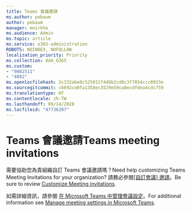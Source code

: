 ```yaml
---
title: Teams 會議邀請
ms.author: pebaum
author: pebaum
manager: mnirkhe
ms.audience: Admin
ms.topic: article
ms.service: o365-administration
ROBOTS: NOINDEX, NOFOLLOW
localization_priority: Priority
ms.collection: Adm_O365
ms.custom:
- "9002511"
- "4892"
ms.openlocfilehash: 2c332abe8c525012f4d6b2cd8c3f7054ccc8933e
ms.sourcegitcommit: c6692ce0fa1358ec3529e59ca0ecdfdea4cdc759
ms.translationtype: HT
ms.contentlocale: zh-TW
ms.lasthandoff: 09/14/2020
ms.locfileid: "47736207"
---
```

# <a name="teams-meeting-invitations"></a><span data-ttu-id="f667b-102">Teams 會議邀請</span><span class="sxs-lookup"><span data-stu-id="f667b-102">Teams meeting invitations</span></span>

<span data-ttu-id="f667b-103">需要協助您為貴組織自訂 Teams 會議邀請嗎？</span><span class="sxs-lookup"><span data-stu-id="f667b-103">Need help customizing Teams Meeting Invitations for your organization?</span></span> <span data-ttu-id="f667b-104">請務必參閱[[自訂會議] 邀請](https://docs.microsoft.com/microsoftteams/meeting-settings-in-teams#customize-meeting-invitations)。</span><span class="sxs-lookup"><span data-stu-id="f667b-104">Be sure to review [Customize Meeting invitations](https://docs.microsoft.com/microsoftteams/meeting-settings-in-teams#customize-meeting-invitations).</span></span>  

<span data-ttu-id="f667b-105">如需詳細資訊，請參閱 [在 Microsoft Teams 中管理會議設定](https://docs.microsoft.com/microsoftteams/meeting-settings-in-teams)。</span><span class="sxs-lookup"><span data-stu-id="f667b-105">For additional information see [Manage meeting settings in Microsoft Teams](https://docs.microsoft.com/microsoftteams/meeting-settings-in-teams).</span></span>
